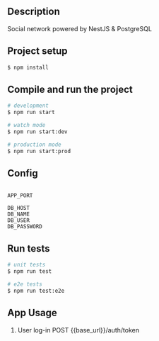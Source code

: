
## Description

Social network powered by NestJS & PostgreSQL

## Project setup

```bash
$ npm install
```

## Compile and run the project

```bash
# development
$ npm run start

# watch mode
$ npm run start:dev

# production mode
$ npm run start:prod
```

## Config

```.env

APP_PORT

DB_HOST
DB_NAME
DB_USER
DB_PASSWORD
```

## Run tests

```bash
# unit tests
$ npm run test

# e2e tests
$ npm run test:e2e
```


## App Usage

1. User log-in POST {{base_url}}/auth/token

